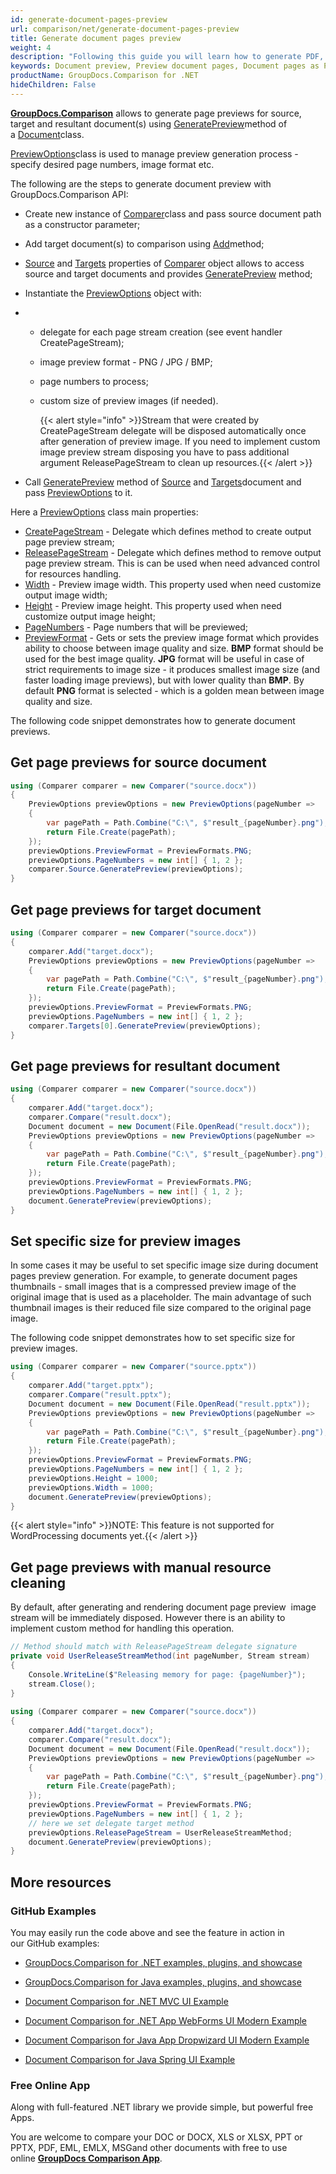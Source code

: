 ```yaml
---
id: generate-document-pages-preview
url: comparison/net/generate-document-pages-preview
title: Generate document pages preview
weight: 4
description: "Following this guide you will learn how to generate PDF, Word, Excel, PowerPoint documents thumbnails and preview document pages using GroupDocs.Comparison for .NET API."
keywords: Document preview, Preview document pages, Document pages as PNG, document pages as JPG
productName: GroupDocs.Comparison for .NET
hideChildren: False
---
```

[**GroupDocs.Comparison**](https://products.groupdocs.com/comparison/net) allows to generate page previews for source, target and resultant document(s) using [GeneratePreview](https://apireference.groupdocs.com/net/comparison/groupdocs.comparison/document/methods/generatepreview)method of a [Document](https://apireference.groupdocs.com/net/comparison/groupdocs.comparison/document)class.

[PreviewOptions](https://apireference.groupdocs.com/net/comparison/groupdocs.comparison.options/previewoptions)class is used to manage preview generation process - specify desired page numbers, image format etc.

The following are the steps to generate document preview with GroupDocs.Comparison API:

*   Create new instance of [Comparer](https://apireference.groupdocs.com/net/comparison/groupdocs.comparison/comparer)class and pass source document path as a constructor parameter;
    
*   Add target document(s) to comparison using [Add](https://apireference.groupdocs.com/net/comparison/groupdocs.comparison/comparer/methods/add/index)method;
    
*   [Source](https://apireference.groupdocs.com/net/comparison/groupdocs.comparison/comparer/properties/source) and [Targets](https://apireference.groupdocs.com/net/comparison/groupdocs.comparison/comparer/properties/targets) properties of [Comparer](https://apireference.groupdocs.com/net/comparison/groupdocs.comparison/comparer) object allows to access source and target documents and provides [GeneratePreview](https://apireference.groupdocs.com/net/comparison/groupdocs.comparison/document/methods/generatepreview) method;
    
*   Instantiate the [PreviewOptions](https://apireference.groupdocs.com/net/comparison/groupdocs.comparison.options/previewoptions) object with:
    

*   *   delegate for each page stream creation (see event handler CreatePageStream); 
        
    *   image preview format - PNG / JPG / BMP;
        
    *   page numbers to process;
        
    *   custom size of preview images (if needed).   
        
        {{< alert style="info" >}}Stream that were created by CreatePageStream delegate will be disposed automatically once after generation of preview image. If you need to implement custom image preview stream disposing you have to pass additional argument ReleasePageStream to clean up resources.{{< /alert >}}
        
          
        
*   Call [GeneratePreview](https://apireference.groupdocs.com/net/comparison/groupdocs.comparison/document/methods/generatepreview) method of [Source](https://apireference.groupdocs.com/net/comparison/groupdocs.comparison/comparer/properties/source) and [Targets](https://apireference.groupdocs.com/net/comparison/groupdocs.comparison/comparer/properties/targets)document and pass [PreviewOptions](https://apireference.groupdocs.com/net/comparison/groupdocs.comparison.options/previewoptions) to it.
    

Here a [PreviewOptions](https://apireference.groupdocs.com/net/comparison/groupdocs.comparison.options/previewoptions) class main properties:

*   [CreatePageStream](https://apireference.groupdocs.com/net/comparison/groupdocs.comparison.options/previewoptions/fields/createpagestream) - Delegate which defines method to create output page preview stream;
*   [ReleasePageStream](https://apireference.groupdocs.com/net/comparison/groupdocs.comparison.options/previewoptions/fields/releasepagestream) - Delegate which defines method to remove output page preview stream. This is can be used when need advanced control for resources handling.
*   [Width](https://apireference.groupdocs.com/net/comparison/groupdocs.comparison.options/previewoptions/properties/width) - Preview image width. This property used when need customize output image width;
*   [Height](https://apireference.groupdocs.com/net/comparison/groupdocs.comparison.options/previewoptions/properties/height) - Preview image height. This property used when need customize output image height;
*   [PageNumbers](https://apireference.groupdocs.com/net/comparison/groupdocs.comparison.options/previewoptions/properties/pagenumbers) - Page numbers that will be previewed;
*   [PreviewFormat](https://apireference.groupdocs.com/net/comparison/groupdocs.comparison.options/previewoptions/properties/previewformat) - Gets or sets the preview image format which provides ability to choose between image quality and size. **BMP** format should be used for the best image quality. **JPG** format will be useful in case of strict requirements to image size - it produces smallest image size (and faster loading image previews), but with lower quality than **BMP**. By default **PNG** format is selected - which is a golden mean between image quality and size.

  

The following code snippet demonstrates how to generate document previews.

## Get page previews for source document

```csharp
using (Comparer comparer = new Comparer("source.docx"))
{
    PreviewOptions previewOptions = new PreviewOptions(pageNumber =>
    {
    	var pagePath = Path.Combine("C:\", $"result_{pageNumber}.png");
        return File.Create(pagePath);
    });
    previewOptions.PreviewFormat = PreviewFormats.PNG;
    previewOptions.PageNumbers = new int[] { 1, 2 };
    comparer.Source.GeneratePreview(previewOptions);
}

```

## Get page previews for target document

```csharp
using (Comparer comparer = new Comparer("source.docx"))
{
	comparer.Add("target.docx");
    PreviewOptions previewOptions = new PreviewOptions(pageNumber =>
    {
    	var pagePath = Path.Combine("C:\", $"result_{pageNumber}.png");
        return File.Create(pagePath);
    });
    previewOptions.PreviewFormat = PreviewFormats.PNG;
    previewOptions.PageNumbers = new int[] { 1, 2 };
    comparer.Targets[0].GeneratePreview(previewOptions);
}
```

## Get page previews for resultant document

```csharp
using (Comparer comparer = new Comparer("source.docx"))
{
	comparer.Add("target.docx");
    comparer.Compare("result.docx");
    Document document = new Document(File.OpenRead("result.docx"));
    PreviewOptions previewOptions = new PreviewOptions(pageNumber =>
    {
    	var pagePath = Path.Combine("C:\", $"result_{pageNumber}.png");
        return File.Create(pagePath);
    });
    previewOptions.PreviewFormat = PreviewFormats.PNG;
    previewOptions.PageNumbers = new int[] { 1, 2 };
    document.GeneratePreview(previewOptions);
}
```

## Set specific size for preview images

In some cases it may be useful to set specific image size during document pages preview generation. For example, to generate document pages thumbnails - small images that is a compressed preview image of the original image that is used as a placeholder. The main advantage of such thumbnail images is their reduced file size compared to the original page image.

The following code snippet demonstrates how to set specific size for preview images.

```csharp
using (Comparer comparer = new Comparer("source.pptx"))
{
	comparer.Add("target.pptx");
    comparer.Compare("result.pptx");
    Document document = new Document(File.OpenRead("result.pptx"));
    PreviewOptions previewOptions = new PreviewOptions(pageNumber =>
    {
    	var pagePath = Path.Combine("C:\", $"result_{pageNumber}.png");
        return File.Create(pagePath);
    });
    previewOptions.PreviewFormat = PreviewFormats.PNG;
    previewOptions.PageNumbers = new int[] { 1, 2 };
    previewOptions.Height = 1000;
    previewOptions.Width = 1000;
    document.GeneratePreview(previewOptions);
}

```

{{< alert style="info" >}}NOTE: This feature is not supported for WordProcessing documents yet.{{< /alert >}}

## Get page previews with manual resource cleaning

By default, after generating and rendering document page preview  image stream will be immediately disposed. However there is an ability to implement custom method for handling this operation.

```csharp
// Method should match with ReleasePageStream delegate signature
private void UserReleaseStreamMethod(int pageNumber, Stream stream)
{
	Console.WriteLine($"Releasing memory for page: {pageNumber}");
    stream.Close();
}
 
using (Comparer comparer = new Comparer("source.docx"))
{
	comparer.Add("target.docx");
    comparer.Compare("result.docx");
    Document document = new Document(File.OpenRead("result.docx"));
    PreviewOptions previewOptions = new PreviewOptions(pageNumber =>
    {
    	var pagePath = Path.Combine("C:\", $"result_{pageNumber}.png");
        return File.Create(pagePath);
    });
    previewOptions.PreviewFormat = PreviewFormats.PNG;
    previewOptions.PageNumbers = new int[] { 1, 2 };
    // here we set delegate target method
    previewOptions.ReleasePageStream = UserReleaseStreamMethod;
    document.GeneratePreview(previewOptions);
}
```

## More resources

### GitHub Examples

You may easily run the code above and see the feature in action in our GitHub examples:

*   [GroupDocs.Comparison for .NET examples, plugins, and showcase](https://github.com/groupdocs-comparison/GroupDocs.Comparison-for-.NET)
    
*   [GroupDocs.Comparison for Java examples, plugins, and showcase](https://github.com/groupdocs-comparison/GroupDocs.Comparison-for-Java)
    
*   [Document Comparison for .NET MVC UI Example](https://github.com/groupdocs-comparison/GroupDocs.Comparison-for-.NET-MVC) 
    
*   [Document Comparison for .NET App WebForms UI Modern Example](https://github.com/groupdocs-comparison/GroupDocs.Comparison-for-.NET-WebForms)
    
*   [Document Comparison for Java App Dropwizard UI Modern Example](https://github.com/groupdocs-comparison/GroupDocs.Comparison-for-Java-Dropwizard)
    
*   [Document Comparison for Java Spring UI Example](https://github.com/groupdocs-comparison/GroupDocs.Comparison-for-Java-Spring)
    

### Free Online App

Along with full-featured .NET library we provide simple, but powerful free Apps.

You are welcome to compare your DOC or DOCX, XLS or XLSX, PPT or PPTX, PDF, EML, EMLX, MSGand other documents with free to use online **[GroupDocs Comparison App](https://products.groupdocs.app/comparison)**.
